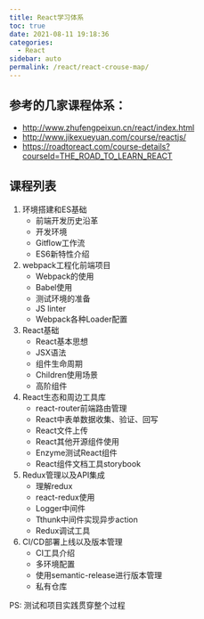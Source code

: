 ```yaml
---
title: React学习体系
toc: true
date: 2021-08-11 19:18:36
categories: 
  - React
sidebar: auto
permalink: /react/react-crouse-map/
---
```


## 参考的几家课程体系：

- http://www.zhufengpeixun.cn/react/index.html 
- http://www.jikexueyuan.com/course/reactjs/
- https://roadtoreact.com/course-details?courseId=THE_ROAD_TO_LEARN_REACT

## 课程列表

  1. 环境搭建和ES基础
      - 前端开发历史沿革
      - 开发环境
      - Gitflow工作流
      - ES6新特性介绍
  2. webpack工程化前端项目
      - Webpack的使用
      - Babel使用
      - 测试环境的准备
      - JS linter
      - Webpack各种Loader配置
  3. React基础
      - React基本思想
      - JSX语法
      - 组件生命周期
      - Children使用场景
      - 高阶组件
  4. React生态和周边工具库
      - react-router前端路由管理
      - React中表单数据收集、验证、回写
      - React文件上传
      - React其他开源组件使用
      - Enzyme测试React组件
      - React组件文档工具storybook
  5. Redux管理以及API集成
      - 理解redux
      - react-redux使用
      - Logger中间件
      - Tthunk中间件实现异步action
      - Redux调试工具
  6. CI/CD部署上线以及版本管理
      - CI工具介绍
      - 多环境配置
      - 使用semantic-release进行版本管理
      - 私有仓库

PS: 测试和项目实践贯穿整个过程

